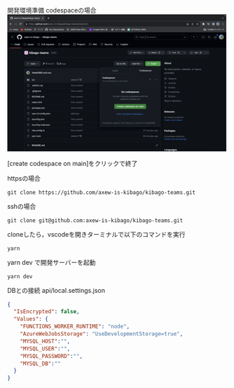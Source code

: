 開発環境準備
codespaceの場合  
<img src="imgs/codespaces.png" width="500">    

[create codespace on main]をクリックで終了


httpsの場合  
```
git clone https://github.com/axew-is-kibago/kibago-teams.git
```
sshの場合  
```
git clone git@github.com:axew-is-kibago/kibago-teams.git
```
cloneしたら，vscodeを開きターミナルで以下のコマンドを実行
```
yarn
```
yarn dev で開発サーバーを起動
```
yarn dev
```




DBとの接続
api/local.settings.json
```json
{
  "IsEncrypted": false,
  "Values": {
    "FUNCTIONS_WORKER_RUNTIME": "node",
    "AzureWebJobsStorage": "UseDevelopmentStorage=true",
    "MYSQL_HOST":"",
    "MYSQL_USER":"",
    "MYSQL_PASSWORD":"",
    "MYSQL_DB":""
  }
}

```
